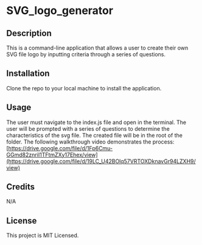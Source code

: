 # SVG_logo_generator

## Description

This is a command-line application that allows a user to create their own SVG file logo by inputting criteria through a series of questions. 

## Installation

Clone the repo to your local machine to install the application.

## Usage

The user must navigate to the index.js file and open in the terminal. The user will be prompted with a series of questions to determine the characteristics of the svg file. The created file will be in the root of the folder. The following walkthrough video demonstrates the process:
[https://drive.google.com/file/d/1Fp6Cmu-GGmd82znriI1TFtmZXy17Ehex/view](https://drive.google.com/file/d/19LC_U42BOlq57VRTOXDknavGr94LZXH9/view)

## Credits
N/A

## License
This project is MIT Licensed.

